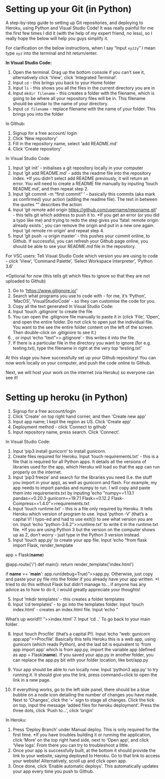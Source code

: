 # Setting up your Git (in Python)
A step-by-step guide to setting up Git repositories, and deploying to Heroku, using Python and Visual Studio Code! It was really painful for me the first few times I did it (with the help of my expert friend, no less), so I really hope the below will help you guys simplify it.

For clarification on the below instructions, when I say “Input `xyzzy`“ I mean type `xyz` into the terminal and hit return/enter. 

__In Visual Studio Code:__
1. Open the terminal. Drag up the bottom console if you can't see it, alternatively click 'View', click 'Integrated Terminal'.
2. Input `cd` - this brings you back to your Home folder
3. Input `ls` - this shows you all the files in the current directory you are in
4. Input `mkdir filename` - this creates a folder with the filename, which is going to be where all your repository files will be in. This filename should be similar to the name of your directory.
5. Input `cd filename` - replace filename with the name of your folder. This brings you into the folder

In Github:
1. Signup for a free account/ login
2. Click ‘New repository’
3. Fill in the repository name, select ‘add README.md’
4. Click ‘Create repository’

In Visual Studio Code:
1. Input ‘git init’ - initialises a git repository locally in your computer
2. Input ‘git add README.md’ - adds the readme file into the repository index. *If you didn’t select add README previously, it will return an error. You will need to create a README file manually by inputing ‘touch README.md’, and then repeat step 2.
3. Input ‘git commit -m “first commit” ’ - basically this commits (aka mark as confirmed) your action (adding the readme file). The text in between the quotes “” describes the action
4. Input ‘git remote add origin https://github.com/username/reponame.git' - this tells git which address to push it to. *If you get an error (or you did a typo like me) and trying to redo the step gives you ‘fatal: remote origin already exists.’, you can remove the origin and put in a new one again. Input ‘git remote rm origin’ and repeat step 4.
5. Input ‘git push -u origin master’ - this pushes your commit online, to Github. If successful, you can refresh your Github page online, you should be able to see your README.md file in the repository.

For VSC users: Tell Visual Studio Code which version you are using to code - click ‘View’, ‘Command Palette’, ‘Select Workspace Interpreter’, ‘Python 3.6’

*Optional for now (this tells git which files to ignore so that they are not uploaded to Github)
1. Go to ‘https://www.gitignore.io/'
2. Search what programs you use to code with - for me, it’s ‘Python’, ‘MacOS’, ‘VisualStudioCode’ - so they can customise the code for you.
3. Copy all the text generated
In Visual Studio Code:
4. Input ‘touch .gitignore’ to create the file
5. You can open the .gitignore file manually to paste it in (click ‘File’, ‘Open’, and open the entire folder. Do not click to open just the individual file. You want to the see the entire folder content on the left of the screen. Then double-click on .gitignore to see it.)
6. , or input ‘echo “text”>>.gitignore’ - this writes it into the file.
7. If there is a particular file in the directory you want to ignore (for e.g. testing.txt), type the filename in right at the very top ’testing.txt’

At this stage you have successfully set up your Github repository! You can now work locally on your computer, and push the code online to Github.

Next, we will host your work on the internet (via Heroku) so everyone can see it!

# Setting up heroku (in Python)

1. Signup for a free account/login
2. Click 'Create' on top right hand corner, and then 'Create new app'
3. Input app name; I kept the region as US. Click 'Create app’
4. Deployment method - click ’Connect to github’
5. Input repository name, press search. Click ‘Connect’.

   
In Visual Studio Code:
1. Input ‘pip3 install gunicorn’ to install gunicorn.
2. Create files required for Heroku. Input ‘touch requirements.txt’ - this is a file that is required for all Python apps. It details all the versions of libraries used for the app, which Heroku will load so that the app can run properly on the internet.
3. Input ‘pip3 freeze’ and search for the libraries you need (I.e. the stuff you import in your app), as well as gunicorn and flash. For example, my app needs to import pandas and numpy to run. I will copy and paste them into requirements.txt by inputing ’echo “numpy==1.13.1 pandas==0.20.3 gunicorn==19.7.1 Flask==0.12.2 Flask-Compress==1.4.0”>>requirements.txt
4. Input ‘touch runtime.txt’ - this is a file only required by Heroku. It tells Heroku which version of program to use.
       Input ‘python -V’ (that’s a capital V! I typo-ed and had to use exit()) to see what version you are on. Input ‘echo “python-3.6.2”>>runtime.txt’ to write it in the runtime.txt file. *If you are using Python 3 but the version on the computer shows up as 2, don’t worry - just type in the Python 3 version instead.
4. Input ‘touch app.py’ to create your app file. Input ‘echo “from flask import Flask, render_template

app = Flask(__name__)

@app.route('/')
def main():
    return render_template('index.html')

if __name__ == '__main__':
    app.run(debug=True)”>>app.py. Otherwise, just copy and paste your py file into the folder if you already have your app written. *I tried to do this without Flask but didn’t manage to… if anyone has any advice as to how to do it, I would greatly appreciate your thoughts!

5. Input ‘mkdir templates’ - this creates a folder templates
6. Input ‘cd templates’ - to go into the templates folder. Input ‘touch index.html’ - creates an index.html file. Input ‘echo “<!DOCTYPE html>
<html>
<head>
    <title>My Homepage</title>
</head>
<body>
What’s up world!!!
</body>
</html>”>>index.html’
7. Input ‘cd ..’ To go back to your main folder.

8. Input ‘touch Procfile’ (that’s a capital P!). Input ‘echo “web: gunicorn app:app”>>Procfile’. Basically this tells Heroku this is a web app, using gunicorn (which reads Python), and the last bit is equivalent to ‘from app import app’ which is from app.py, import the variable app (defined as app = Flask(__name__). If you saved your app.py in another folder, you can replace the app.py bit with your folder location, like bot/app.py

9. Your app should be able to run locally now. Input ‘python3 app.py’ to try running it. It should give you the link, press command+click to open the link in a new page.
10. If everything works, go to the left side panel, there should be a blue bubble on a node icon detailing the number of changes you have made. Next to ‘Changes’, click the ‘+’ sign to stage all changes. Click the tick on top, input the message ‘added files for heroku deployment’. Press the three dots, click ‘Push to…’, click ‘origin’

In Heroku:
1. Press ‘Deploy Branch’ under Manual deploy. This is only required for the first time. *If you have troubles building it or running the application, click ‘More’ on the top right hand side, next to ‘Open app’, and click ‘View logs’. From there you can try to troubleshoot a little.
2. Once your app is successfully built, at the bottom it should provide the link to your website, saying deployed to Heroku. Go to that link to access your website! Alternatively, scroll up and click open app.
3. Once done, click ‘Enable automatic deploys’. This automatically updates your app every time you push to Github.
